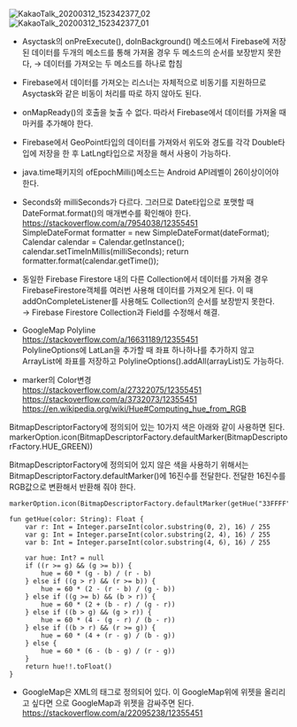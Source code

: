 ![KakaoTalk_20200312_152342377_02](https://user-images.githubusercontent.com/38394861/79035626-60d80900-7bfb-11ea-964d-3a3c8b10557c.jpg)
![KakaoTalk_20200312_152342377_01](https://user-images.githubusercontent.com/38394861/79035627-62a1cc80-7bfb-11ea-9aa6-7a83e07311ac.jpg)

* Asyctask의 onPreExecute(), doInBackground() 메소드에서 Firebase에 저장된 데이터를 두개의 메소드를 통해 가져올 경우 두 메소드의 순서를 보장받지 못한다, → 데이터를 가져오는 두 메소드를 하나로 합침<br>

* Firebase에서 데이터를 가져오는 리스너는 자체적으로 비동기를 지원하므로 Asyctask와 같은 비동이 처리를 따로 하지 않아도 된다.<br>

* onMapReady()의 호출을 늦출 수 없다. 따라서 Firebase에서 데이터를 가져올 때 마커를 추가해야 한다.<br>

* Firebase에서 GeoPoint타입의 데이터를 가져와서 위도와 경도를 각각 Double타입에 저장을 한 후 LatLng타입으로 저장을 해서 사용이 가능하다.<br>

* java.time패키지의 ofEpochMilli()메소드는 Android API레벨이 26이상이어야 한다.<br>

* Seconds와 milliSeconds가 다르다. 그러므로 Date타입으로 포맷할 때 DateFormat.format()의 매개변수를 확인해야 한다.<br>
  https://stackoverflow.com/a/7954038/12355451<br>
    SimpleDateFormat formatter = new SimpleDateFormat(dateFormat);
    Calendar calendar = Calendar.getInstance();
    calendar.setTimeInMillis(milliSeconds);
    return formatter.format(calendar.getTime());

* 동일한 Firebase Firestore 내의 다른 Collection에서 데이터를 가져올 경우 FirebaseFirestore객체를 여러번 사용해 데이터를 가져오게 된다. 이 때 addOnCompleteListener를 사용해도 Collection의 순서를 보장받지 못한다.<br>
→ Firebase Firestore Collection과 Field를 수정해서 해결.<br>

* GoogleMap Polyline<br>
https://stackoverflow.com/a/16631189/12355451<br>
PolylineOptions에 LatLan을 추가할 때 좌표 하나하나를 추가하지 않고 ArrayList에 좌표를 저장하고 PolylineOptions().addAll(arrayList)도 가능하다.<br>

* marker의 Color변경<br>
https://stackoverflow.com/a/27322075/12355451<br>
https://stackoverflow.com/a/3732073/12355451<br>
https://en.wikipedia.org/wiki/Hue#Computing_hue_from_RGB<br>

BitmapDescriptorFactory에 정의되어 있는 10가지 색은 아래와 같이 사용하면 된다.<br>
    markerOption.icon(BitmapDescriptorFactory.defaultMarker(BitmapDescriptorFactory.HUE_GREEN))

BitmapDescriptorFactory에 정의되어 있지 않은 색을 사용하기 위해서는<br>
BitmapDescriptorFactory.defaultMarker()에 16진수를 전달한다. 전달한 16진수를 RGB값으로 변환해서 반환해 줘야 한다.<br>

    markerOption.icon(BitmapDescriptorFactory.defaultMarker(getHue("33FFFF")))

    fun getHue(color: String): Float {
        var r: Int = Integer.parseInt(color.substring(0, 2), 16) / 255
        var g: Int = Integer.parseInt(color.substring(2, 4), 16) / 255
        var b: Int = Integer.parseInt(color.substring(4, 6), 16) / 255

        var hue: Int? = null
        if ((r >= g) && (g >= b)) {
            hue = 60 * (g - b) / (r - b)
        } else if ((g > r) && (r >= b)) {
            hue = 60 * (2 - (r - b) / (g - b))
        } else if ((g >= b) && (b > r)) {
            hue = 60 * (2 + (b - r) / (g - r))
        } else if ((b > g) && (g > r)) {
            hue = 60 * (4 - (g - r) / (b - r))
        } else if ((b > r) && (r >= g)) {
            hue = 60 * (4 + (r - g) / (b - g))
        } else {
            hue = 60 * (6 - (b - g) / (r - g))
        }
        return hue!!.toFloat()
    }

* GoogleMap은 XML의 <Fragment>태그로 정의되어 있다. 이 GoogleMap위에 위젯을 올리리고 싶다면 <FrameLayout>으로 GoogleMap과 위젯을 감싸주면 된다.<br>
https://stackoverflow.com/a/22095238/12355451<br>
